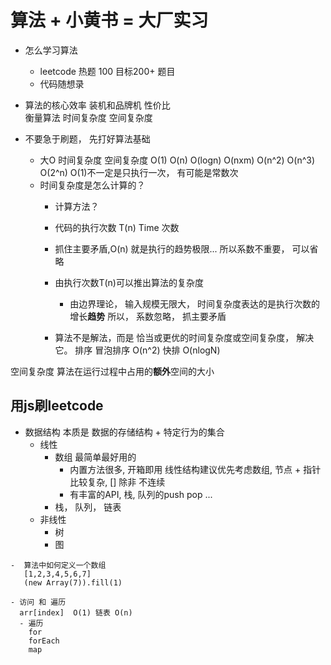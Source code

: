 # 算法 + 小黄书 = 大厂实习

- 怎么学习算法
  - leetcode 热题 100  目标200+ 题目
  - 代码随想录

- 算法的核心效率
 装机和品牌机   性价比  
 衡量算法  时间复杂度   空间复杂度

 - 不要急于刷题， 先打好算法基础 
   - 大O  时间复杂度  空间复杂度
   O(1)  O(n) O(logn) O(nxm) O(n^2)  O(n^3) O(2^n)
   O(1)不一定是只执行一次， 有可能是常数次
   - 时间复杂度是怎么计算的？
     - 计算方法？
     - 代码的执行次数 T(n)  Time 次数
     - 抓住主要矛盾,O(n) 就是执行的趋势极限...
       所以系数不重要， 可以省略
     - 由执行次数T(n)可以推出算法的复杂度
       - 由边界理论， 输入规模无限大， 时间复杂度表达的是执行次数的增长**趋势**
         所以， 系数忽略， 抓主要矛盾

     - 算法不是解法，而是 恰当或更优的时间复杂度或空间复杂度， 解决它。
       排序 冒泡排序 O(n^2) 
       快排 O(nlogN)

空间复杂度
   算法在运行过程中占用的**额外**空间的大小

   ## 用js刷leetcode


   - 数据结构
     本质是 数据的存储结构 + 特定行为的集合
     - 线性
       - 数组 最简单最好用的
         - 内置方法很多, 开箱即用
           线性结构建议优先考虑数组, 节点 + 指针比较复杂, []
           除非 不连续 
         - 有丰富的API,  栈, 队列的push pop ...
       - 栈， 队列， 链表
     - 非线性
       - 树
       - 图

    -  算法中如何定义一个数组
       [1,2,3,4,5,6,7]
       (new Array(7)).fill(1)

    - 访问 和 遍历
      arr[index]  O(1) 链表 O(n)
      - 遍历
        for 
        forEach
        map
        
       





